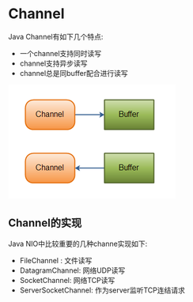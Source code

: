 # Channel

Java Channel有如下几个特点:

* 一个channel支持同时读写
* channel支持异步读写
* channel总是同buffer配合进行读写

![](/assets/channel-and-buffer.png)

## Channel的实现

Java NIO中比较重要的几种channe实现如下:

* FileChannel : 文件读写
* DatagramChannel: 网络UDP读写
* SocketChannel: 网络TCP读写
* ServerSocketChannel: 作为server监听TCP连结请求



